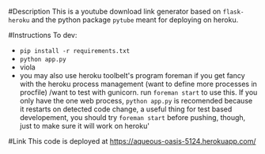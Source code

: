 #Description
This is a youtube download link generator based on `flask-heroku` and the python package `pytube` meant for deploying on heroku.

#Instructions
To dev:
+ `pip install -r requirements.txt`
+ `python app.py`
+ viola
+ you may also use heroku toolbelt's program foreman if you get fancy with the heroku process management (want to define more processes in procfile) /want to test with gunicorn. run `foreman start` to use this. If you only have the one web process, `python app.py` is recomended because it restarts on detected code change, a useful thing for test based developement, you should try `foreman start` before pushing, though, just to make sure it will work on heroku'

#Link
This code is deployed at https://aqueous-oasis-5124.herokuapp.com/

